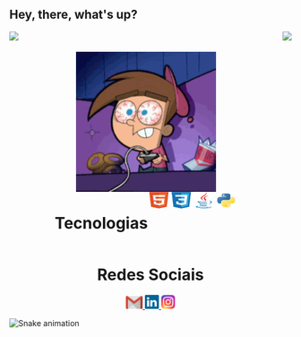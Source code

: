 ## Hey, there, what's up?


<div>
  
  <img  height="180em" src="https://github-readme-stats.vercel.app/api?username=uryeln&show_icons=true&theme=great-gatsby&include_all_commits=true&count_private=true"/>
  <img align="right" height="120em" src="https://github-readme-stats.vercel.app/api/top-langs/?username=uryeln&layout=compact&langs_count=16&theme=great-gatsby"/>
</div>

<br>

<div align="center"> 
  <div style="display:flex; flex-wrap:wrap; justify-content:center;"><br>
    <img align="left" height="250" alt="coding-time" src="code.gif">
    <div style="display:flex; flex-wrap:wrap; justify-content:center;">
      <h1 align="center"> Tecnologias </h1>
      <img align="center" height="30" width="40" alt="html-icon" src="https://raw.githubusercontent.com/devicons/devicon/master/icons/html5/html5-original.svg">
      <img align="center" height="30" width="40" alt="css-icon" src="https://raw.githubusercontent.com/devicons/devicon/master/icons/css3/css3-original.svg">
      <img align="center" height="30" width="40" alt="java-icon" src="https://github.com/devicons/devicon/blob/master/icons/java/java-original.svg">
      <img align="center" height="30" width="40" alt="python-icon" src="https://github.com/devicons/devicon/blob/master/icons/python/python-original.svg">
    </div>
  </div>
    
  <h1 align="center">Redes Sociais</h1>
  <a href="mailto:uryel.haddad@faculdadecesusc.edu.br">
    <img width="30" src="gmail.svg">
  </a>
  <a href="https://www.linkedin.com/in/uryel-haddad">
    <img width="25" src="linkedin.svg">
  </a>
  <a href="https://www.instagram.com/uryel_navarro">
    <img width="25" src="instagram.png">
  </a>
</div>
  
![Snake animation](https://github.com/LuigiGF/LuigiGF/blob/output/github-contribution-grid-snake.svg)

